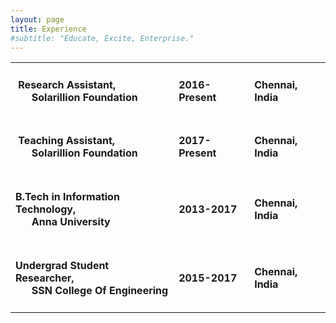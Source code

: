 ```yaml
---
layout: page
title: Experience
#subtitle: "Educate, Excite, Enterprise."
---
```


<center>
<table>

<tr>
<td><h4> <span class="fa fa-suitcase about-icon"></span> &nbsp;Research Assistant, <br> &nbsp;&nbsp;&nbsp;&nbsp;&nbsp;&nbsp;Solarillion Foundation</h4></td><td><h4>2016-Present</h4></td><td><h4>Chennai, India</h4></td>
</tr>

<tr>
<td><h4> <span class="fa fa-users about-icon"></span> &nbsp;Teaching Assistant, <br> &nbsp;&nbsp;&nbsp;&nbsp;&nbsp;&nbsp;Solarillion Foundation</h4></td><td><h4>2017-Present</h4></td><td><h4>Chennai, India</h4></td>
</tr>

<tr>
<td><h4> <span class="fa fa-graduation-cap about-icon"></span> B.Tech in Information Technology, <br> &nbsp;&nbsp;&nbsp;&nbsp;&nbsp;&nbsp;Anna University</h4></td><td><h4>2013-2017</h4></td><td><h4>Chennai, India</h4></td>
</tr>

<tr>
<td><h4> <span class="fa fa-graduation-cap about-icon"></span> Undergrad Student Researcher, <br> &nbsp;&nbsp;&nbsp;&nbsp;&nbsp;&nbsp;SSN College Of Engineering</h4></td><td><h4>2015-2017</h4></td><td><h4>Chennai, India</h4></td>
</tr>

</table>
